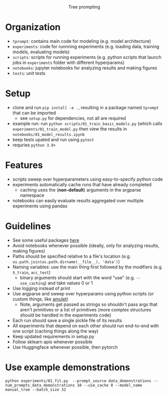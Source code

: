 <center>Tree prompting</center>

# Organization
- `tprompt`: contains main code for modeling (e.g. model architecture)
- `experiments`: code for runnning experiments (e.g. loading data, training models, evaluating models)
- `scripts`: scripts for running experiments (e.g. python scripts that launch jobs in `experiments` folder with different hyperparams)
- `notebooks`: jupyter notebooks for analyzing results and making figures
- `tests`: unit tests

# Setup
- clone and run `pip install -e .`, resulting in a package named `tprompt` that can be imported
    - see `setup.py` for dependencies, not all are required
- example run: run `python scripts/01_train_basic_models.py` (which calls `experiments/01_train_model.py` then view the results in `notebooks/01_model_results.ipynb`
- keep tests upated and run using `pytest`
- requries `python 3.9+`

# Features
- scripts sweep over hyperparameters using easy-to-specify python code
- experiments automatically cache runs that have already completed
    - caching uses the (**non-default**) arguments in the argparse namespace
- notebooks can easily evaluate results aggregated over multiple experiments using pandas

# Guidelines
- See some useful packages [here](https://csinva.io/blog/misc/ml_coding_tips)
- Avoid notebooks whenever possible (ideally, only for analyzing results, making figures)
- Paths should be specified relative to a file's location (e.g. `os.path.join(os.path.dirname(__file__), 'data')`)
- Naming variables: use the main thing first followed by the modifiers (e.g. `X_train`, `acc_test`)
    - binary arguments should start with the word "use" (e.g. `--use_caching`) and take values 0 or 1
- Use logging instead of print
- Use argparse and sweep over hyperparams using python scripts (or custom things, like [amulet](https://amulet-docs.azurewebsites.net/main/index.html))
    - Note, arguments get passed as strings so shouldn't pass args that aren't primitives or a list of primitives (more complex structures should be handled in the experiments code)
- Each run should save a single pickle file of its results
- All experiments that depend on each other should run end-to-end with one script (caching things along the way)
- Keep updated requirements in setup.py
- Follow sklearn apis whenever possible
- Use Huggingface whenever possible, then pytorch

# Use example demonstrations
```
python experiments/01_fit.py  --prompt_source data_demonstrations --num_prompts_data_demonstrations 10 --use_cache 0 --model_name manual_tree --batch_size 32
```
